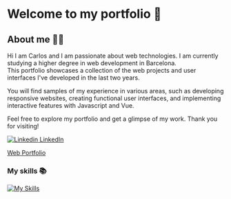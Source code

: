 <!--
**CarlosTarriasDiazWeb/CarlosTarriasDiazWeb** is a ✨ _special_ ✨ repository because its `README.md` (this file) appears on your GitHub profile.

Here are some ideas to get you started:

- 🔭 I’m currently working on ...
- 🌱 I’m currently learning ...
- 👯 I’m looking to collaborate on ...
- 🤔 I’m looking for help with ...
- 💬 Ask me about ...
- 📫 How to reach me: ...
- 😄 Pronouns: ...
- ⚡ Fun fact: ...
-->

# Welcome to my portfolio 🚀

## About me 👨‍💻
Hi I am Carlos and I am passionate about web technologies. I am currently studying a higher degree in web development in Barcelona.  
This portfolio showcases a collection of the web projects and user interfaces I've developed in the last two years.  

You will find samples of my experience in various areas, such as developing responsive websites, creating functional user interfaces, and implementing interactive features with Javascript and Vue.

Feel free to explore my portfolio and get a glimpse of my work. Thank you for visiting!

[![Linkedin](https://i.stack.imgur.com/gVE0j.png) LinkedIn](https://www.linkedin.com/in/carlostarrias/)
&nbsp;

[Web Portfolio](https://carlos-tarrias-web-portfolio.vercel.app/)

### My skills 📚
[![My Skills](https://skillicons.dev/icons?i=html,css,js,vue,kotlin,postgres,nodejs)](https://skillicons.dev)



